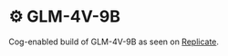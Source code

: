 # ⚙️ GLM-4V-9B

Cog-enabled build of GLM-4V-9B as seen on [Replicate](https://replicate.com/cuuupid/glm-4v-9b).
